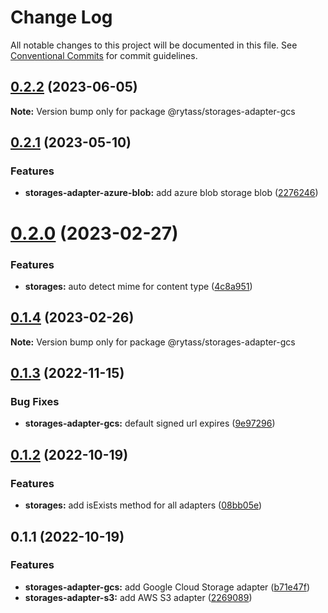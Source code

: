 # Change Log

All notable changes to this project will be documented in this file.
See [Conventional Commits](https://conventionalcommits.org) for commit guidelines.

## [0.2.2](https://github.com/Rytass/Utils/compare/@rytass/storages-adapter-gcs@0.2.1...@rytass/storages-adapter-gcs@0.2.2) (2023-06-05)

**Note:** Version bump only for package @rytass/storages-adapter-gcs





## [0.2.1](https://github.com/Rytass/Utils/compare/@rytass/storages-adapter-gcs@0.2.0...@rytass/storages-adapter-gcs@0.2.1) (2023-05-10)


### Features

* **storages-adapter-azure-blob:** add azure blob storage blob ([2276246](https://github.com/Rytass/Utils/commit/227624624b530287e747b3fda244cf9e4bb714df))





# [0.2.0](https://github.com/Rytass/Utils/compare/@rytass/storages-adapter-gcs@0.1.4...@rytass/storages-adapter-gcs@0.2.0) (2023-02-27)


### Features

* **storages:** auto detect mime for content type ([4c8a951](https://github.com/Rytass/Utils/commit/4c8a9515a1852d8431a6e9e1345d79b3e652de0c))





## [0.1.4](https://github.com/Rytass/Utils/compare/@rytass/storages-adapter-gcs@0.1.3...@rytass/storages-adapter-gcs@0.1.4) (2023-02-26)

**Note:** Version bump only for package @rytass/storages-adapter-gcs





## [0.1.3](https://github.com/Rytass/Utils/compare/@rytass/storages-adapter-gcs@0.1.2...@rytass/storages-adapter-gcs@0.1.3) (2022-11-15)


### Bug Fixes

* **storages-adapter-gcs:** default signed url expires ([9e97296](https://github.com/Rytass/Utils/commit/9e97296397d0fb1ccbdfd78740364c4dc78a06b9))





## [0.1.2](https://github.com/Rytass/Utils/compare/@rytass/storages-adapter-gcs@0.1.1...@rytass/storages-adapter-gcs@0.1.2) (2022-10-19)


### Features

* **storages:** add isExists method for all adapters ([08bb05e](https://github.com/Rytass/Utils/commit/08bb05e669004dcc3a4f3e219a0c363ce9e9ef1a))





## 0.1.1 (2022-10-19)


### Features

* **storages-adapter-gcs:** add Google Cloud Storage adapter ([b71e47f](https://github.com/Rytass/Utils/commit/b71e47f267978905d639d2a0a41df812e7e77f74))
* **storages-adapter-s3:** add AWS S3 adapter ([2269089](https://github.com/Rytass/Utils/commit/2269089b63bc387662c558123525a91a26a36e17))
